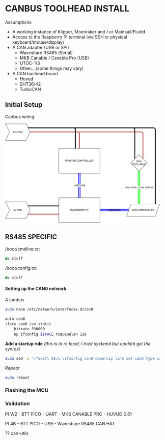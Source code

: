# CANBUS TOOLHEAD INSTALL

Assumptions

- A working instance of Klipper, Moonraker and / or Mainsail/Fluidd
- Access to the Raspberry PI terminal (via SSH or physical keyboard/mouse/display)
- A CAN adapter (USB or SPI)
  - Waveshare RS485 (Serial)
  - MKB Canable / Canable Pro (USB)
  - UTOC-1/3
  - Other... (some things may vary)
- A CAN toolhead board
  - Huvud
  - SHT36/42
  - TurboCAN

## Initial Setup

Canbus wiring

![](images/canbus_wiring.svg)



## RS485 SPECIFIC

/boot/cmdline.txt

```bash
do stuff
```


/boot/config.txt

``` bash
do stuff
```

#### Setting up the CAN0 network

A canbus 

```bash
sudo nano /etc/network/interfaces.d/can0
```



```bash
auto can0
iface can0 can static
    bitrate 500000
    up ifconfig $IFACE txqueuelen 128

```

**Add a startup rule** *(this is to rc.local, I tried systemd but couldnt get the syntax)*

```bash
sudo sed -i '/^exit\ 0$/i \ifconfig can0 down\nip link set can0 type can bitrate 500000\nip link set can0 txqueuelen 256\nifconfig can0 up' /etc/rc.local
```

*Reboot*

```bash
sudo reboot
```

### Flashing the MCU



### Validation

PI W2 - BTT PICO - UART - MKS CANABLE PRO - HUVUD 0.61

PI 4B - BTT PICO - USB - Waveshare RS485 CAN HAT

?? can-utils

